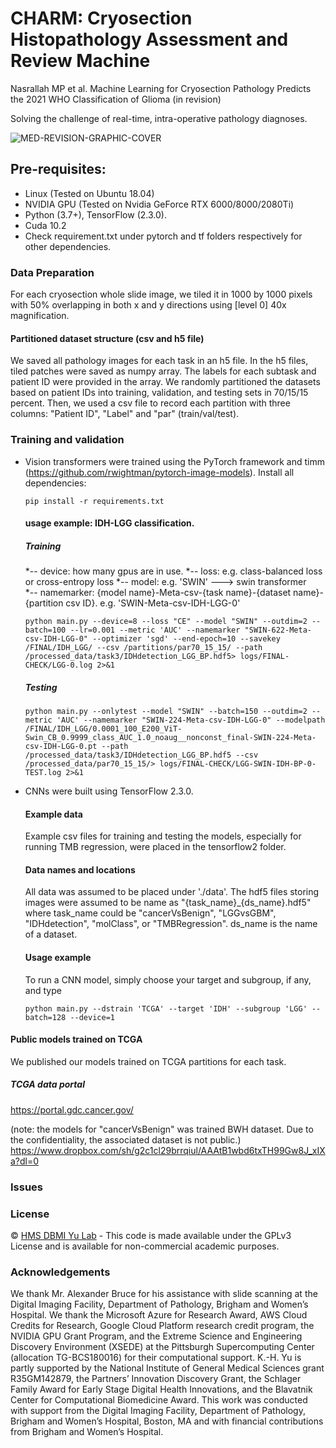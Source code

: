 # CHARM: Cryosection Histopathology Assessment and Review Machine
Nasrallah MP et al. Machine Learning for Cryosection Pathology Predicts the 2021 WHO Classification of Glioma (in revision)

Solving the challenge of real-time, intra-operative pathology diagnoses.

![MED-REVISION-GRAPHIC-COVER](https://user-images.githubusercontent.com/31292151/234607604-d4d21f67-0896-4ceb-9d7f-d32af9422f2a.png)



## Pre-requisites:
* Linux (Tested on Ubuntu 18.04)
* NVIDIA GPU (Tested on Nvidia GeForce RTX 6000/8000/2080Ti)
* Python (3.7+), TensorFlow (2.3.0).
* Cuda 10.2
* Check requirement.txt under pytorch and tf folders respectively for other dependencies. 

### Data Preparation
For each cryosection whole slide image, we tiled it in 1000 by 1000 pixels with 50% overlapping in both x and y directions using [level 0] 40x magnification. 
#### Partitioned dataset structure (csv and h5 file)
We saved all pathology images for each task in an h5 file. In the h5 files, tiled patches were saved as numpy array. The labels for each subtask and patient ID were provided in the array. We randomly partitioned the datasets based on patient IDs into training, validation, and testing sets in 70/15/15 percent. Then, we used a csv file to record each partition with three columns: "Patient ID", "Label" and "par" (train/val/test). 

### Training and validation
* Vision transformers were trained using the PyTorch framework and timm (https://github.com/rwightman/pytorch-image-models).
  Install all dependencies:
  ``` shell
  pip install -r requirements.txt
  ```
  #### usage example: IDH-LGG classification. 
  ##### Training
  *-- device: how many gpus are in use. 
  *-- loss: e.g. class-balanced loss or cross-entropy loss
  *-- model: e.g. 'SWIN' ---> swin transformer  
  *-- namemarker:  {model name}-Meta-csv-{task name}-{dataset name}-{partition csv ID}. e.g. 'SWIN-Meta-csv-IDH-LGG-0'
  ``` shell
  python main.py --device=8 --loss "CE" --model "SWIN" --outdim=2 --batch=100 --lr=0.001 --metric 'AUC' --namemarker "SWIN-622-Meta-csv-IDH-LGG-0" --optimizer 'sgd' --end-epoch=10 --savekey /FINAL/IDH_LGG/ --csv /partitions/par70_15_15/ --path /processed_data/task3/IDHdetection_LGG_BP.hdf5> logs/FINAL-CHECK/LGG-0.log 2>&1
  ```
   ##### Testing
     ``` shell
  python main.py --onlytest --model "SWIN" --batch=150 --outdim=2 --metric 'AUC' --namemarker "SWIN-224-Meta-csv-IDH-LGG-0" --modelpath /FINAL/IDH_LGG/0.0001_100_E200_ViT-Swin_CB_0.9999_class_AUC_1.0_noaug__nonconst_final-SWIN-224-Meta-csv-IDH-LGG-0.pt --path /processed_data/task3/IDHdetection_LGG_BP.hdf5 --csv /processed_data/par70_15_15/> logs/FINAL-CHECK/LGG-SWIN-IDH-BP-0-TEST.log 2>&1
  ```
  
* CNNs were built using TensorFlow 2.3.0.
  #### Example data
    Example csv files for training and testing the models, especially for running TMB regression, were placed in the tensorflow2 folder.
  
  #### Data names and locations
    All data was assumed to be placed under './data'. The hdf5 files storing images were assumed to be name as "{task_name}_{ds_name}.hdf5" where task_name could be 
    "cancerVsBenign", "LGGvsGBM", "IDHdetection", "molClass", or "TMBRegression". ds_name is the name of a dataset.
  
  #### Usage example
    To run a CNN model, simply choose your target and subgroup, if any, and type
  ``` shell
  python main.py --dstrain 'TCGA' --target 'IDH' --subgroup 'LGG' --batch=128 --device=1 
  ```

 #### Public models trained on TCGA
We published our models trained on TCGA partitions for each task. 

##### TCGA data portal
https://portal.gdc.cancer.gov/

(note: the models for "cancerVsBenign" was trained BWH dataset. Due to the confidentiality, the associated dataset is not public.)
https://www.dropbox.com/sh/g2c1cl29brrqiul/AAAtB1wbd6txTH99Gw8J_xIXa?dl=0





### Issues
### License 
© [HMS DBMI Yu Lab](https://yulab.hms.harvard.edu/) - This code is made available under the GPLv3 License and is available for non-commercial academic purposes. 

### Acknowledgements
We thank Mr. Alexander Bruce for his assistance with slide scanning at the Digital Imaging Facility, Department of Pathology, Brigham and Women’s Hospital. We thank the Microsoft Azure for Research Award, AWS Cloud Credits for Research, Google Cloud Platform research credit program, the NVIDIA GPU Grant Program, and the Extreme Science and Engineering Discovery Environment (XSEDE) at the Pittsburgh Supercomputing Center (allocation TG-BCS180016) for their computational support. K.-H. Yu is partly supported by the National Institute of General Medical Sciences grant R35GM142879, the Partners’ Innovation Discovery Grant, the Schlager Family Award for Early Stage Digital Health Innovations, and the Blavatnik Center for Computational Biomedicine Award. This work was conducted with support from the Digital Imaging Facility, Department of Pathology, Brigham and Women’s Hospital, Boston, MA and with financial contributions from Brigham and Women’s Hospital.


